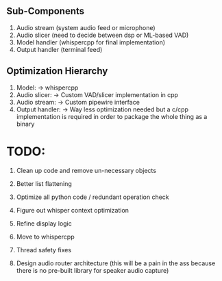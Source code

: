 ## Sub-Components
 1. Audio stream (system audio feed or microphone)
 2. Audio slicer (need to decide between dsp or ML-based VAD)
 3. Model handler (whispercpp for final implementation)
 4. Output handler (terminal feed)


 ## Optimization Hierarchy
 1. Model: -> whispercpp
 2. Audio slicer: -> Custom VAD/slicer implementation in cpp
 3. Audio stream: -> Custom pipewire interface
 4. Output handler: -> Way less optimization needed but a c/cpp implementation is required in order to package the whole thing as a binary 
 

 # TODO:
 1) Clean up code and remove un-necessary objects
 2) Better list flattening
 3) Optimize all python code / redundant operation check
 4) Figure out whisper context optimization
 5) Refine display logic
 6) Move to whispercpp
 7) Thread safety fixes





 69) Design audio router architecture (this will be a pain in the ass because there is no pre-built library for speaker audio capture)